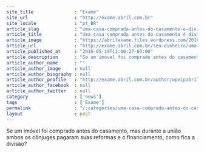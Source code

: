 ```yaml
---
site_title               : "Exame"
site_url                 : "http://exame.abril.com.br"
site_locale              : "pt_BR"
article_slug             : "uma-casa-comprada-antes-do-casamento-e-dividida-no-divorcio"
article_title            : "Uma casa comprada antes do casamento é dividida no divórcio?"
article_image            : "https://abrilexame.files.wordpress.com/2016/09/size_960_16_9_imoveis14.jpg?quality=70&strip=all&w=960"
article_url              : "http://exame.abril.com.br/seu-dinheiro/uma-casa-comprada-antes-do-casamento-e-dividida-no-divorcio/"
article_published_at     : "2016-05-19T11:00:27-03:00"
article_description      : "Se um imóvel foi comprado antes do casamento, mas durante a união ambos os cônjuges pagaram suas reformas e o financiamento, como fica a divisão?"
article_author_name      : ""
article_author_image     : null
article_author_biography : null
article_author_profile   : "http://exame.abril.com.br/author/wpvipabril/"
article_author_facebook  : null
article_author_twitter   : null
category                 : ['news']
tags                     : ['Exame']
permalink                : "/:categories/uma-casa-comprada-antes-do-casamento-e-dividida-no-divorcio/"
layout                   : post
---
```


Se um imóvel foi comprado antes do casamento, mas durante a união ambos os cônjuges pagaram suas reformas e o financiamento, como fica a divisão?
